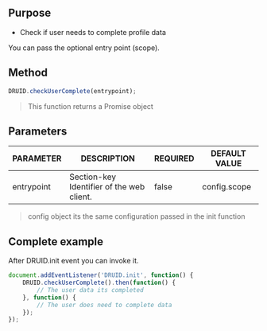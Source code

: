## Purpose

- Check if user needs to complete profile data

You can pass the optional entry point (scope).

## Method

```javascript
DRUID.checkUserComplete(entrypoint);
```
> This function returns a Promise object

## Parameters

| PARAMETER   | DESCRIPTION                               | REQUIRED | DEFAULT VALUE                 |
|-------------|-------------------------------------------|----------|-------------------------------|
| entrypoint  | Section-key Identifier of the web client. | false    | config.scope                  |

> config object its the same configuration passed in the init function

## Complete example

After DRUID.init event you can invoke it.

```javascript
document.addEventListener('DRUID.init', function() {
	DRUID.checkUserComplete().then(function() {
		// The user data its completed
	}, function() {
		// The user does need to complete data
	});
});
```
